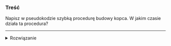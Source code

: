 ### Treść
Napisz w pseudokodzie szybką procedurę budowy kopca. W jakim czasie działa ta procedura?


------
<details><summary>Rozwiązanie</summary>
<p>
    
```
buduj_szybko():
  dla i od n/2 do 1:
    przesuń_niżej(i)
```

[Dowód, że procedura działa w czasie O(n)](https://www.growingwiththeweb.com/data-structures/binary-heap/build-heap-proof/)
